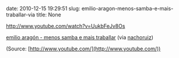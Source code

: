 date: 2010-12-15 19:29:51
slug: emilio-aragon-menos-samba-e-mais-traballar-via
title: None

http://www.youtube.com/watch?v=UukbFeJv8Os

[emilio aragón - menos samba e mais traballar](http://www.youtube.com/watch?v=UukbFeJv8Os) (via [nachoruiz](http://youtube.com/user/nachoruiz))

(Source: [http://www.youtube.com/](http://www.youtube.com/))


